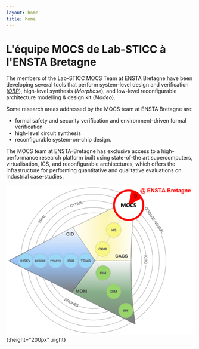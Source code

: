 ```yaml
---
layout: home
title: home
---
```


# L'équipe MOCS de Lab-STICC à l'ENSTA Bretagne

The members of the Lab-STICC MOCS Team at ENSTA Bretagne have been developing several tools that perform system-level
design and verification ([*OBP*](http://www.obpcdl.org/)), high-level synthesis (*Morphose*), and
low-level reconfigurable architecture modelling & design kit (*Madeo*).

Some research areas addressed by the MOCS team at ENSTA Bretagne are:

- formal safety and security verification and environment-driven formal verification
- high-level circuit synthesis
- reconfigurable system-on-chip design.

The MOCS team at ENSTA-Bretagne has exclusive access to a high-performance research
platform built using state-of-the art supercomputers, virtualisation, ICS, and reconfigurable architectures, which offers the
infrastructure for performing quantitative and qualitative evaluations on industrial case-studies.


![simu](images/mocs_in_labsticc.png){:height="200px" .right}
<style>
    .right {
        display: block;
        float: right;
    }
<style>
